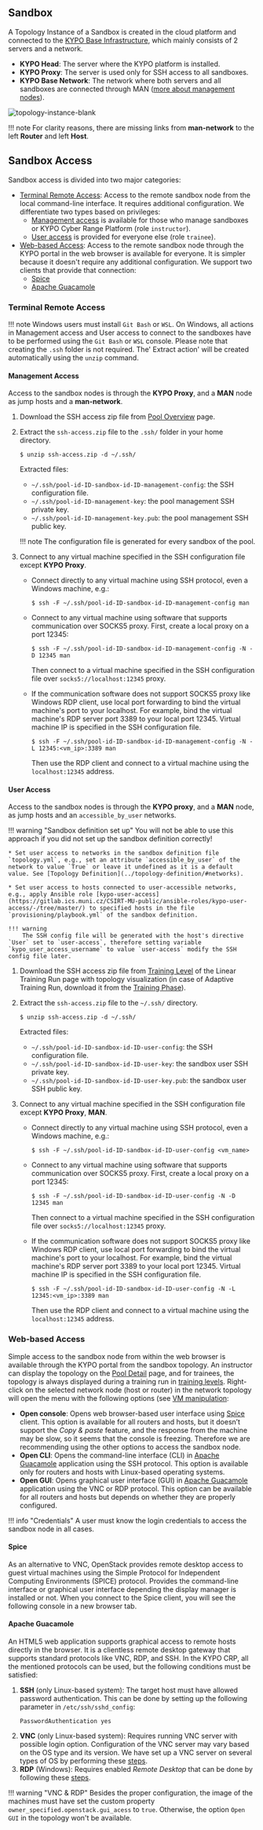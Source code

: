 ## Sandbox

A Topology Instance of a Sandbox is created in the cloud platform and connected to the [KYPO Base Infrastructure](../../../installation-guide/base-infrastructure/), which mainly consists of 2 servers and a network.

* **KYPO Head**: The server where the KYPO platform is installed.
* **KYPO Proxy**: The server is used only for SSH access to all sandboxes.
* **KYPO Base Network**: The network where both servers and all sandboxes are connected through MAN ([more about management nodes](../topology-instance/#topology-instance-management)).

![topology-instance-blank](../../img/user-guide-advanced/sandboxes/topology-instance-blank.png)

!!! note
    For clarity reasons, there are missing links from **man-network** to the left **Router** and left **Host**.

## Sandbox Access

Sandbox access is divided into two major categories: 

* [Terminal Remote Access](#terminal-remote-access):  Access to the remote sandbox node from the local command-line interface. It requires additional configuration. We differentiate two types based on privileges:
     * [Management access](#management-access) is available for those who manage sandboxes or KYPO Cyber Range Platform (role `instructor`). 
     * [User access](#user-access) is provided for everyone else (role `trainee`).
* [Web-based Access](#web-based-access): Access to the remote sandbox node through the KYPO portal in the web browser is available for everyone. It is simpler because it doesn't require any additional configuration. We support two clients that provide that connection: 
    * [Spice](#spice)
    * [Apache Guacamole](#apache-guacamole) 


### Terminal Remote Access

!!! note
    Windows users must install `Git Bash` or `WSL`. On Windows, all actions in Management access and User access to connect to the sandboxes have to be performed using the `Git Bash` or `WSL` console. Please note that creating the `.ssh` folder is not required. The' Extract action' will be created automatically using the `unzip` command.


#### Management Access

Access to the sandbox nodes is through the **KYPO Proxy**, and a **MAN** node as jump hosts and a **man-network**.

1. Download the SSH access zip file from [Pool Overview](../../../user-guide-basic/sandbox-agenda/pool/#pool-overview) page.

2. Extract the `ssh-access.zip` file to the `.ssh/` folder in your home directory.

    ```shell
    $ unzip ssh-access.zip -d ~/.ssh/
    ```

    Extracted files:

    * `~/.ssh/pool-id-ID-sandbox-id-ID-management-config`: the SSH configuration file.
    * `~/.ssh/pool-id-ID-management-key`: the pool management SSH private key.
    * `~/.ssh/pool-id-ID-management-key.pub`: the pool management SSH public key.

    !!! note
        The configuration file is generated for every sandbox of the pool.

3. Connect to any virtual machine specified in the SSH configuration file except **KYPO Proxy**.

    * Connect directly to any virtual machine using SSH protocol, even a Windows machine, e.g.:

        ```shell
        $ ssh -F ~/.ssh/pool-id-ID-sandbox-id-ID-management-config man
        ```

    * Connect to any virtual machine using software that supports communication over SOCKS5 proxy.
        First, create a local proxy on a port 12345:

        ```shell
        $ ssh -F ~/.ssh/pool-id-ID-sandbox-id-ID-management-config -N -D 12345 man
        ```

        Then connect to a virtual machine specified in the SSH configuration file over `socks5://localhost:12345` proxy.

    * If the communication software does not support SOCKS5 proxy like Windows RDP client,
      use local port forwarding to bind the virtual machine's port to your localhost.
      For example, bind the virtual machine's RDP server port 3389 to your local port 12345.
      Virtual machine IP is specified in the SSH configuration file.

        ```shell
        $ ssh -F ~/.ssh/pool-id-ID-sandbox-id-ID-management-config -N -L 12345:<vm_ip>:3389 man
        ```

        Then use the RDP client and connect to a virtual machine using the `localhost:12345` address.

#### User Access
Access to the sandbox nodes is through the **KYPO proxy**, and a **MAN** node, as jump hosts and an `accessible_by_user` networks.

!!! warning "Sandbox definition set up"
    You will not be able to use this approach if you did not set up the sandbox definition correctly!

    * Set user access to networks in the sandbox definition file `topology.yml`, e.g., set an attribute `accessible_by_user` of the network to value `True` or leave it undefined as it is a default value. See [Topology Definition](../topology-definition/#networks).

    * Set user access to hosts connected to user-accessible networks, e.g., apply Ansible role [kypo-user-access](https://gitlab.ics.muni.cz/CSIRT-MU-public/ansible-roles/kypo-user-access/-/tree/master/) to specified hosts in the file `provisioning/playbook.yml` of the sandbox definition.

    !!! warning
        The SSH config file will be generated with the host's directive `User` set to `user-access`, therefore setting variable `kypo_user_access_username` to value `user-access` modify the SSH config file later.

1. Download the SSH access zip file from [Training Level](../../../user-guide-basic/training-agenda/training-run/linear-training-run/#3-training-level) of the Linear Training Run page with topology visualization (in case of Adaptive Training Run, download it from the [Training Phase](../../../user-guide-basic/training-agenda/training-run/adaptive-training-run/#3-training-phase)).

2. Extract the `ssh-access.zip` file to the `~/.ssh/` directory.

    ```shell
    $ unzip ssh-access.zip -d ~/.ssh/
    ```

    Extracted files:

    * `~/.ssh/pool-id-ID-sandbox-id-ID-user-config`: the SSH configuration file.
    * `~/.ssh/pool-id-ID-sandbox-id-ID-user-key`: the sandbox user SSH private key.
    * `~/.ssh/pool-id-ID-sandbox-id-ID-user-key.pub`: the sandbox user SSH public key.

3. Connect to any virtual machine specified in the SSH configuration file except **KYPO Proxy**, **MAN**.

   * Connect directly to any virtual machine using SSH protocol, even a Windows machine, e.g.:

       ```shell
       $ ssh -F ~/.ssh/pool-id-ID-sandbox-id-ID-user-config <vm_name>
       ```

   * Connect to any virtual machine using software that supports communication over SOCKS5 proxy.
     First, create a local proxy on a port 12345:

       ```shell
       $ ssh -F ~/.ssh/pool-id-ID-sandbox-id-ID-user-config -N -D 12345 man
       ```

     Then connect to a virtual machine specified in the SSH configuration file over `socks5://localhost:12345` proxy.

   * If the communication software does not support SOCKS5 proxy like Windows RDP client,
     use local port forwarding to bind the virtual machine's port to your localhost.
     For example, bind the virtual machine's RDP server port 3389 to your local port 12345.
     Virtual machine IP is specified in the SSH configuration file.

       ```shell
       $ ssh -F ~/.ssh/pool-id-ID-sandbox-id-ID-user-config -N -L 12345:<vm_ip>:3389 man
       ```

     Then use the RDP client and connect to a virtual machine using the `localhost:12345` address.

### Web-based Access
Simple access to the sandbox node from within the web browser is available through the KYPO portal from the sandbox topology. An instructor can display the topology on the [Pool Detail](../../../user-guide-basic/sandbox-agenda/pool/#pool-detail) page, and for trainees, the topology is always displayed during a training run in [training levels](../../../user-guide-basic/training-agenda/training-run/linear-training-run/#3-training-level). Right-click on the selected network node (host or router) in the network topology will open the menu with the following options (see [VM manipulation](../../../user-guide-basic/training-agenda/training-run/linear-training-run/#vm-manipulation):

* **Open console**: Opens web browser-based user interface using [Spice](#spice) client. This option is available for all routers and hosts, but it doesn’t support the *Copy & paste* feature, and the response from the machine may be slow, so it seems that the console is freezing. Therefore we are recommending using the other options to access the sandbox node.
* **Open CLI**: Opens the command-line interface (CLI) in [Apache Guacamole](#apache-guacamole) application using the SSH protocol. This option is available only for routers and hosts with Linux-based operating systems. 
* **Open GUI**: Opens graphical user interface (GUI) in [Apache Guacamole](#apache-guacamole) application using the VNC or RDP protocol. This option can be available for all routers and hosts but depends on whether they are properly configured.

!!! info "Credentials"
    A user must know the login credentials to access the sandbox node in all cases. 

#### Spice
As an alternative to VNC, OpenStack provides remote desktop access to guest virtual machines using the Simple Protocol for Independent Computing Environments (SPICE) protocol. Provides the command-line interface or graphical user interface depending the display manager is installed or not. When you connect to the Spice client, you will see the following console in a new browser tab. 


#### Apache Guacamole
An HTML5 web application supports graphical access to remote hosts directly in the browser. It is a clientless remote desktop gateway that supports standard protocols like VNC, RDP, and SSH. In the KYPO CRP, all the mentioned protocols can be used, but the following conditions must be satisfied:

1. **SSH** (only Linux-based system): The target host must have allowed password authentication. This can be done by setting up the following parameter in `/etc/ssh/sshd_config`: 
      ```
      PasswordAuthentication yes
      ```
2. **VNC** (only Linux-based system): Requires running VNC server with possible login option. Configuration of the VNC server may vary based on the OS type and its version. We have set up a VNC server on several types of OS by performing these [steps](https://gitlab.ics.muni.cz/muni-kypo-images/image-template/-/blob/master/REMOTE-ACCESS.md#vnc-linux).
3. **RDP** (Windows): Requires enabled *Remote Desktop* that can be done by following these [steps](https://gitlab.ics.muni.cz/muni-kypo-images/image-template/-/blob/master/REMOTE-ACCESS.md#rdp-windows). 

!!! warning "VNC & RDP" 
    Besides the proper configuration, the image of the machines must have set the custom property `owner_specified.openstack.gui_acess` to `true`. Otherwise, the option `Open GUI` in the topology won't be available. 
       

